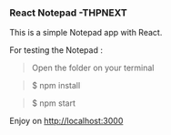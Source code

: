 ### React Notepad -THPNEXT

This is a simple Notepad app with React.

For testing the Notepad :

> Open the folder on your terminal

> $ npm install

> $ npm start

Enjoy on [http://localhost:3000](http://localhost:3000)
